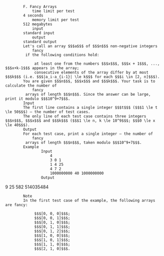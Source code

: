 			F. Fancy Arrays
				time limit per test
			4 seconds
				memory limit per test
			512 megabytes
				input
			standard input
				output
			standard output
			Let's call an array $$$a$$$ of $$$n$$$ non-negative integers 
				fancy
			 if the following conditions hold: 
			 
				 at least one from the numbers $$$x$$$, $$$x + 1$$$, ..., $$$x+k-1$$$ appears in the array; 
				 consecutive elements of the array differ by at most $$$k$$$ (i.e. $$$|a_i-a_{i-1}| \le k$$$ for each $$$i \in [2, n]$$$). 
			You are given $$$n$$$, $$$x$$$ and $$$k$$$. Your task is to calculate the number of 
				fancy
			 arrays of length $$$n$$$. Since the answer can be large, print it modulo $$$10^9+7$$$.
			Input
			The first line contains a single integer $$$t$$$ ($$$1 \le t \le 50$$$) — the number of test cases.
			The only line of each test case contains three integers $$$n$$$, $$$x$$$ and $$$k$$$ ($$$1 \le n, k \le 10^9$$$; $$$0 \le x \le 40$$$).
			Output
			For each test case, print a single integer — the number of 
				fancy
			 arrays of length $$$n$$$, taken modulo $$$10^9+7$$$.
			Example
					Input
						4
						3 0 1
						1 4 25
						4 7 2
						1000000000 40 1000000000
					Output
					
9
25
582
514035484

			Note
			In the first test case of the example, the following arrays are fancy:
			 
				 $$$[0, 0, 0]$$$; 
				 $$$[0, 0, 1]$$$; 
				 $$$[0, 1, 0]$$$; 
				 $$$[0, 1, 1]$$$; 
				 $$$[0, 1, 2]$$$; 
				 $$$[1, 0, 0]$$$; 
				 $$$[1, 0, 1]$$$; 
				 $$$[1, 1, 0]$$$; 
				 $$$[2, 1, 0]$$$. 
